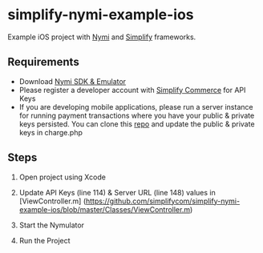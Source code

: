 simplify-nymi-example-ios
=====================

Example iOS project with [Nymi](http://dev.getnymi.com/) and [Simplify](https://www.simplify.com/commerce/docs) frameworks.


## Requirements
* Download [Nymi SDK & Emulator](http://developers.getnymi.com/sdk/index.html)
* Please register a developer account with [Simplify Commerce](https://www.simplify.com/commerce/login/signup) for API Keys
* If you are developing mobile applications, please run a server instance for running payment transactions where you have your public & private keys persisted.
    You can clone this [repo](https://github.com/simplifycom/simplify_payment_examples) and update the public & private keys in charge.php


## Steps

1. Open project using Xcode

2. Update API Keys (line 114) & Server URL (line 148) values in [ViewController.m] (https://github.com/simplifycom/simplify-nymi-example-ios/blob/master/Classes/ViewController.m)

3. Start the Nymulator

4. Run the Project 

